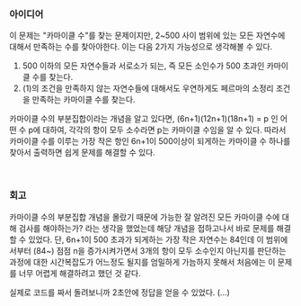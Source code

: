 ### 아이디어

이 문제는 "카마이클 수"를 찾는 문제이지만, 2~500 사이 범위에 있는 모든 자연수에 대해서 만족하는 수를 찾아야한다.
이는 다음 2가지 가능성으로 생각해볼 수 있다.

1. 500 이하의 모든 자연수들과 서로소가 되는, 즉 모든 소인수가 500 초과인 카마이클 수를 찾는다.
2. (1)의 조건을 만족하지 않는 자연수들에 대해서도 우연하게도 페르마의 소정리 조건을 만족하는 카마이클 수를 찾는다.

카마이클 수의 부분집합이라는 개념을 알고 있다면, (6n+1)(12n+1)(18n+1) = p 인 어떤 수 p에 대하여, 각각의 항이 모두 소수라면 p는 카마이클 수임을 알 수 있다.
따라서 카마이클 수를 이루는 가장 작은 항인 6n+1이 500이상이 되게하는 카마이클 수 하나를 찾아서 출력하면 쉽게 문제를 해결할 수 있다.

<br>

### 회고

카마이클 수의 부분집합 개념을 몰랐기 때문에 가능한 잘 알려진 모든 카마이클 수에 대해 검사를 해야하는가? 라는 생각을 했었는데 해당 개념을 접하고나서 바로 문제를 해결할 수 있었다.
단, 6n+1이 500 초과가 되게하는 가장 작은 자연수는 84인데 이 범위에서부터 (84~) 점점 n을 증가시켜가면서 3개의 항이 모두 소수인지 아닌지를 판단하는 과정에 대한 시간복잡도가 어느정도 될지를 엄밀하게 가늠하지 못해서 처음에는 이 문제를 너무 어렵게 해결하려고 했던 것 같다.

실제로 코드를 짜서 돌려보니까 2초안에 정답을 얻을 수 있었다. (...)
